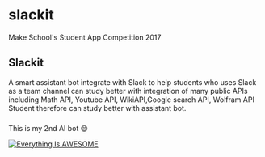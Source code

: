 # slackit

Make School's Student App Competition 2017

## Slackit
A smart assistant bot integrate with Slack to help students who uses Slack as a team channel can study better with integration of many public APIs including Math API, Youtube API, WikiAPI,Google search API, Wolfram API
Student therefore can study better with assistant bot. 

###
This is my 2nd AI bot :smile:

[![Everything Is AWESOME](https://repl.it/public/images/bot.png)](https://www.youtube.com/watch?v=yOnwruxIdmQ "Everything Is AWESOME")
